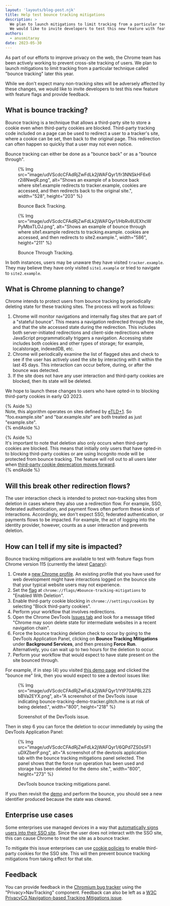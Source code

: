 ```yaml
---
layout: 'layouts/blog-post.njk'
title: Help test bounce tracking mitigations
description: >
  We plan to launch mitigations to limit tracking from a particular technique called "bounce tracking" later this year.
  We would like to invite developers to test this new feature with feature flags and provide feedback.
authors:
  - anusmitaray
date: 2023-05-30
---
```


As part of our efforts to improve privacy on the web, the Chrome team has been actively working to prevent cross-site tracking of users. We plan to launch mitigations to limit tracking from a particular technique called "bounce tracking" later this year.

While we don't expect many non-tracking sites will be adversely affected by these changes, we would like to invite developers to test this new feature with feature flags and provide feedback.

## What is bounce tracking?

Bounce tracking is a technique that allows a third-party site to store a cookie even when third-party cookies are blocked. Third-party tracking code included on a page can be used to redirect a user to a tracker's site, where a cookie can be set, then back to the original page. This redirection can often happen so quickly that a user may not even notice.

Bounce tracking can either be done as a "bounce back" or as a "bounce through".

<figure>
{% Img src="image/udVScdcCFAdRjZwFdLk2jWAFQyr1/fr3NNSkHF6x6r2i8NwqR.png", alt="Shows an example of a bounce back where site1.example redirects to tracker.example, cookies are accessed, and then redirects back to the original site.", width="528", height="203" %}
<figcaption>
  <p>Bounce Back Tracking.</p>
</figure>

<figure>
{% Img src="image/udVScdcCFAdRjZwFdLk2jWAFQyr1/HbRv8UEXhcWPyMbxTLOJ.png", alt="Shows an example of bounce through where site1.example redirects to tracking.example. cookies are accessed, and then redirects to site2.example.", width="586", height="211" %}
<figcaption>
  <p>Bounce Through Tracking.</p>
</figure>

In both instances, users may be unaware they have visited `tracker.example`. They may believe they have only visited `site1.example` or tried to navigate to `site2.example`.

## What is Chrome planning to change?

Chrome intends to protect users from bounce tracking by periodically deleting state for these tracking sites. The process will work as follows:

1. Chrome will monitor navigations and internally flag sites that are part of a "stateful bounce". This means a navigation redirected through the site, and that the site accessed state during the redirection. This includes both server-initiated redirections and client-side redirections where JavaScript programmatically triggers a navigation. Accessing state includes both cookies and other types of storage; for example, localstorage, indexedDB, etc.
1. Chrome will periodically examine the list of flagged sites and check to see if the user has actively used the site by interacting with it within the last 45 days. This interaction can occur before, during, or after the bounce was detected.
1. If the site does not have any user interaction and third-party cookies are blocked, then its state will be deleted.

We hope to launch these changes to users who have opted-in to blocking third-party cookies in early Q3 2023.

{% Aside %}  
Note, this algorithm operates on sites defined by [eTLD+1](https://developer.mozilla.org/docs/Glossary/eTLD#:~:text=The%20related%20concept%20eTLD%2B1%20means%20an%20eTLD%20plus%20the%20next%20part%20of%20the%20domain%20name.%20Because%20eTLDs%20are%20registrable%2C%20all%20domains%20with%20the%20same%20eTLD%2B1%20are%20owned%20by%20the%20same%20organization.). So "foo.example.site" and "bar.example.site" are both treated as just "example.site".  
{% endAside %}

{% Aside %}   
It's important to note that deletion also only occurs when third-party cookies are blocked. This means that initially only users that have opted-in to blocking third-party cookies or are using Incognito mode will be protected from bounce tracking. The feature will roll out to all users later when [third-party cookie deprecation moves forward](https://privacysandbox.com/open-web/#the-privacy-sandbox-timeline/).  
 {% endAside %}

## Will this break other redirection flows?

The user interaction check is intended to protect non-tracking sites from deletion in cases where they also use a redirection flow. For example, SSO, federated authentication, and payment flows often perform these kinds of interactions. Accordingly, we don't expect SSO, federated authentication, or payments flows to be impacted. For example, the act of logging into the identity provider, however, counts as a user interaction and prevents deletion.

## How can I tell if my site is impacted?

Bounce tracking mitigations are available to test with feature flags from Chrome version 115 (currently the latest [Canary](https://www.google.com/chrome/canary/)):

1. Create a [new Chrome profile](https://support.google.com/chrome/answer/2364824). An existing profile that you have used for web development might have interactions logged on the bounce site that your typical website users may not experience.
1. Set the [flag](/docs/web-platform/chrome-flags/#chromeflags) at `chrome://flags/#bounce-tracking-mitigations` to "Enabled With Deletion".
1. Enable third-party cookie blocking in `chrome://settings/cookies` by selecting "Block third-party cookies".
1. Perform your workflow that involves redirections.
1. Open the Chrome DevTools [Issues tab](/docs/devtools/issues/) and look for a message titled "Chrome may soon delete state for intermediate websites in a recent navigation chain".
1. Force the bounce tracking deletion check to occur by going to the DevTools Application Panel, clicking on **Bounce Tracking Mitigations** under **Background Services**, and then pressing **Force Run**.  Alternatively, you can wait up to two hours for the deletion to occur.
1. Perform your workflow that would expect to have state present on the site bounced through.

For example, if in step (4) you visited [this demo page](https://bounce-tracking-demo.glitch.me/) and clicked the "bounce me" link, then you would expect to see a devtool issues like:

<figure>
{% Img src="image/udVScdcCFAdRjZwFdLk2jWAFQyr1/YtP70APBL2ZSbBVa2EYX.png", alt="A screenshot of the DevTools issue indicating bounce-tracking-demo-tracker.glitch.me is at risk of being deleted.", width="800", height="218" %}
<figcaption>
  <p>Screenshot of the DevTools issue.</p>
</figure>

Then in step 6 you can force the deletion to occur immediately by using the DevTools Application Panel:

<figure>
{% Img src="image/udVScdcCFAdRjZwFdLk2jWAFQyr1/6QPd7ZS0s5F1uDXZberP.png", alt="A screenshot of the devtools application tab with the bounce tracking mitigations panel selected.  The panel shows that the force run operation has been used and storage has been deleted for the demo site.", width="800", height="273" %}
<figcaption>
  <p>DevTools bounce tracking mitigations panel.</p>
</figure>

If you then revisit the [demo](https://bounce-tracking-demo.glitch.me/) and perform the bounce, you should see a new identifier produced because the state was cleared.

## Enterprise use cases

Some enterprises use managed devices in a way that [automatically signs users into their SSO site](https://github.com/privacycg/nav-tracking-mitigations/issues/36). Since the user does not interact with the SSO site, this can cause Chrome to treat the site as a bounce tracker.

To mitigate this issue enterprises can use [cookie policies](https://chromeenterprise.google/policies/atomic-groups/#CookiesSettings) to enable third-party cookies for the SSO site. This will then prevent bounce tracking mitigations from taking effect for that site.

## Feedback

You can provide feedback in the [Chromium bug tracker](http://crbug.com/new) using the "Privacy>NavTracking" component. Feedback can also be left as a [W3C PrivacyCG Navigation-based Tracking Mitigations issue](https://github.com/privacycg/nav-tracking-mitigations/issues).